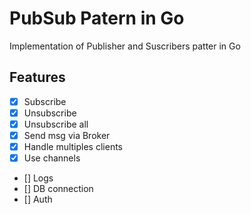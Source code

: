 # PubSub Patern in Go

Implementation of Publisher and Suscribers patter in Go

## Features

- [x] Subscribe
- [x] Unsubscribe
- [x] Unsubscribe all
- [x] Send msg via Broker
- [x] Handle multiples clients
- [x] Use channels
- [] Logs
- [] DB connection
- [] Auth
